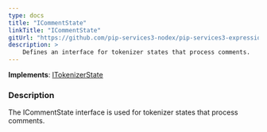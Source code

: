 ```yaml
---
type: docs
title: "ICommentState"
linkTitle: "ICommentState"
gitUrl: "https://github.com/pip-services3-nodex/pip-services3-expressions-nodex"
description: > 
    Defines an interface for tokenizer states that process comments.
---
```


**Implements**: [ITokenizerState](../itokenizer_state)

### Description

The ICommentState interface is used for tokenizer states that process comments.
